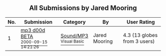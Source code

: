 ﻿<div align="center">

## All Submissions by Jared Mooring

</div>

No.  | Submission | Category | By   | User Rating
---- | ---------- | -------- | ---- | -----------
1 | [mp3 d00d BETA<br /><sup>2000-09-15 14:21:26</sup>](https://github.com/Planet-Source-Code/jared-mooring-mp3-d00d-beta__1-11483) | [Sound/MP3<br /><sup>Visual Basic</sup>](../ByCategory/sound-mp3__1-45.md) | Jared Mooring | 4.3 (13 globes from 3 users)
